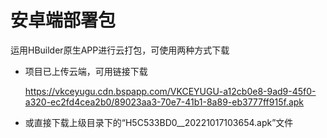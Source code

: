 # 安卓端部署包

运用HBuilder原生APP进行云打包，可使用两种方式下载

* 项目已上传云端，可用链接下载
  
  https://vkceyugu.cdn.bspapp.com/VKCEYUGU-a12cb0e8-9ad9-45f0-a320-ec2fd4cea2b0/89023aa3-70e7-41b1-8a89-eb3777ff915f.apk

* 或直接下载上级目录下的“H5C533BD0__20221017103654.apk”文件
